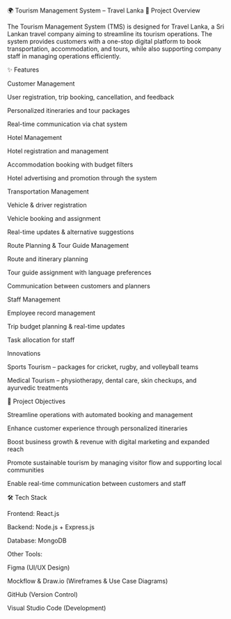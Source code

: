 🌍 Tourism Management System – Travel Lanka
📌 Project Overview

The Tourism Management System (TMS) is designed for Travel Lanka, a Sri Lankan travel company aiming to streamline its tourism operations. The system provides customers with a one-stop digital platform to book transportation, accommodation, and tours, while also supporting company staff in managing operations efficiently.


✨ Features

Customer Management

User registration, trip booking, cancellation, and feedback

Personalized itineraries and tour packages

Real-time communication via chat system

Hotel Management

Hotel registration and management

Accommodation booking with budget filters

Hotel advertising and promotion through the system

Transportation Management

Vehicle & driver registration

Vehicle booking and assignment

Real-time updates & alternative suggestions

Route Planning & Tour Guide Management

Route and itinerary planning

Tour guide assignment with language preferences

Communication between customers and planners

Staff Management

Employee record management

Trip budget planning & real-time updates

Task allocation for staff

Innovations

Sports Tourism – packages for cricket, rugby, and volleyball teams

Medical Tourism – physiotherapy, dental care, skin checkups, and ayurvedic treatments

🎯 Project Objectives

Streamline operations with automated booking and management

Enhance customer experience through personalized itineraries

Boost business growth & revenue with digital marketing and expanded reach

Promote sustainable tourism by managing visitor flow and supporting local communities

Enable real-time communication between customers and staff

🛠️ Tech Stack

Frontend: React.js

Backend: Node.js + Express.js

Database: MongoDB

Other Tools:

Figma (UI/UX Design)

Mockflow & Draw.io (Wireframes & Use Case Diagrams)

GitHub (Version Control)

Visual Studio Code (Development)

